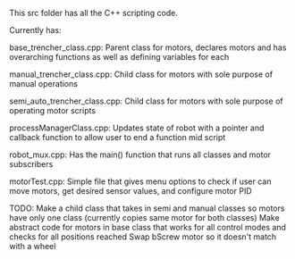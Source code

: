 This src folder has all the C++ scripting code.

Currently has:

base_trencher_class.cpp:
  Parent class for motors, declares motors and has overarching functions as well as defining variables for each

manual_trencher_class.cpp:
  Child class for motors with sole purpose of manual operations

semi_auto_trencher_class.cpp:
  Child class for motors with sole purpose of operating motor scripts

processManagerClass.cpp:
  Updates state of robot with a pointer and callback function to allow user to end a function mid script

robot_mux.cpp:
  Has the main() function that runs all classes and motor subscribers

motorTest.cpp:
  Simple file that gives menu options to check if user can move motors, get desired sensor values, and configure motor PID

TODO:
  Make a child class that takes in semi and manual classes so motors have only one class (currently copies same motor for both classes)
  Make abstract code for motors in base class that works for all control modes and checks for all positions reached
  Swap bScrew motor so it doesn't match with a wheel